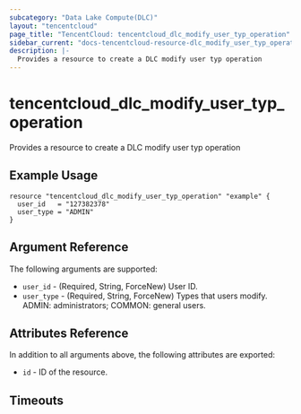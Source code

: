 ```yaml
---
subcategory: "Data Lake Compute(DLC)"
layout: "tencentcloud"
page_title: "TencentCloud: tencentcloud_dlc_modify_user_typ_operation"
sidebar_current: "docs-tencentcloud-resource-dlc_modify_user_typ_operation"
description: |-
  Provides a resource to create a DLC modify user typ operation
---
```


# tencentcloud_dlc_modify_user_typ_operation

Provides a resource to create a DLC modify user typ operation

## Example Usage

```hcl
resource "tencentcloud_dlc_modify_user_typ_operation" "example" {
  user_id   = "127382378"
  user_type = "ADMIN"
}
```

## Argument Reference

The following arguments are supported:

* `user_id` - (Required, String, ForceNew) User ID.
* `user_type` - (Required, String, ForceNew) Types that users modify. ADMIN: administrators; COMMON: general users.

## Attributes Reference

In addition to all arguments above, the following attributes are exported:

* `id` - ID of the resource.



## Timeouts

<no value>



